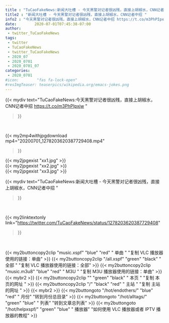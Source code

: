 ```yaml
---
title : "TuCaoFakeNews:新闻大吐槽 - 今天黑警对记者很凶残，直接上胡椒水，CNN记者中招 "
title2 : "新闻大吐槽 - 今天黑警对记者很凶残，直接上胡椒水，CNN记者中招 "
info2 : "今天黑警对记者很凶残，直接上胡椒水，CNN记者中招 https://t.co/m3PhPIpxjw "
date:        2020-07-01T07:45:38-07:00
author:
 - twitter_TuCaoFakeNews
tags:
 - twitter
 - TuCaoFakeNews
 - twitter_TuCaoFakeNews
 - 2020_07
 - 2020_0701
 - 2020_0701_07
categories:
 - 2020_0701
#icon:        "fas fa-lock-open"
#resImgTeaser: teaserpics/wikipedia.org/emacs-jokes.png
---
```


{{< mydiv text="TuCaoFakeNews:今天黑警对记者很凶残，直接上胡椒水，CNN记者中招 https://t.co/m3PhPIpxjw "
>}}
<br>


{{< my2mp4withjpgdownload mp4="20200701_1278203620387729408.mp4"
>}}

{{< my2jpgexist "xx1.jpg" >}}<br>
{{< my2jpgexist "xx2.jpg" >}}<br>
{{< my2jpgexist "xx3.jpg" >}}<br>



{{< mydiv text="TuCaoFakeNews:新闻大吐槽 - 今天黑警对记者很凶残，直接上胡椒水，CNN记者中招 "
>}}
<br>

{{< my2linktextonly link="https://twitter.com/TuCaoFakeNews/status/1278203620387729408"
>}}


<br>

{{< my2buttoncopy2clip "music.xspf"        "blue"   "red"    " 单曲 "  "复制 VLC 播放器使用的链接：单曲" >}} {{< my2buttoncopy2clip "/all.xspf"         "green"  "black"  " 全部 "  "复制 VLC 播放器使用的链接：全部" >}} {{< my2buttoncopy2clip "music.m3u8"        "blue"   "red"    " M3U  "    "复制 M3U 播放器使用的链接：单曲" >}} {{< mybr2 >}} {{< my2buttoncopy2clip ""                  "green"  "black"  " 本页 "    "复制 本页的网址 " >}} {{< my2buttoncopy2clip "/"                 "black"  "red"    " 主站 "    "复制 主站的网址 " >}} {{< mybr2 >}} {{< my2buttongoto      "/hot/endothers/"   "blue"   "red"    " 月份"   "转到月份总目录" >}} {{< my2buttongoto      "/hot/alltags/"     "green"  "blue"   " 列表"   "转到文章总列表" >}} {{< my2buttongoto      "/hot/helpxspf/"    "green"  "blue"   " 播放器" "如何使用 VLC 播放器或者 IPTV 播放器的教程" >}} 
